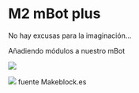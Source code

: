
# M2 mBot plus

No hay excusas para la imaginación...

Añadiendo módulos a nuestro mBot

![](http://www.muycomputer.com/wp-content/uploads/2016/07/SPC_mBot_Complete1.jpg)


![](http://d3njlj2mwztxkq.cloudfront.net/product/grans/92595-2.jpg)
fuente Makeblock.es

